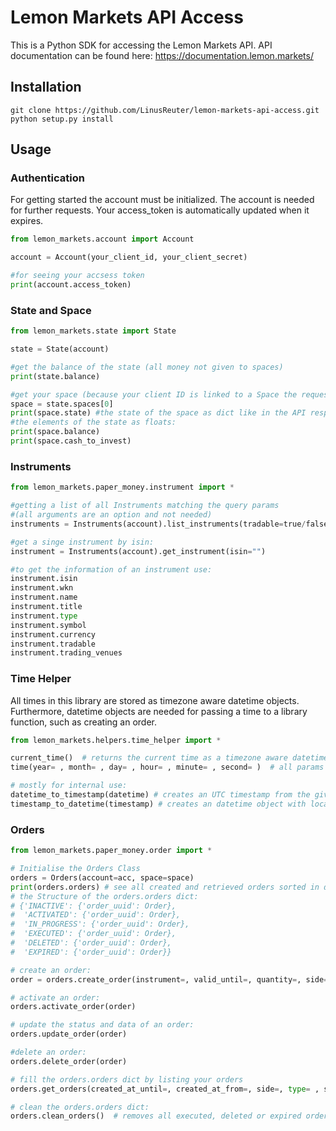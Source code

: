 # Lemon Markets API Access

This is a Python SDK for accessing the Lemon Markets API.
API documentation can be found here: https://documentation.lemon.markets/

## Installation

```
git clone https://github.com/LinusReuter/lemon-markets-api-access.git
python setup.py install
```


## Usage

### Authentication

For getting started the account must be initialized. 
The account is needed for further requests.
Your access_token is automatically updated when it expires.

```python
from lemon_markets.account import Account

account = Account(your_client_id, your_client_secret)

#for seeing your accsess token
print(account.access_token)
```

### State and Space


```python
from lemon_markets.state import State

state = State(account)

#get the balance of the state (all money not given to spaces)
print(state.balance) 

#get your space (because your client ID is linked to a Space the request "list Spaces" only contains one space.)
space = state.spaces[0]
print(space.state) #the state of the space as dict like in the API response.
#the elements of the state as floats:
print(space.balance)
print(space.cash_to_invest)
```

### Instruments
```python
from lemon_markets.paper_money.instrument import *

#getting a list of all Instruments matching the query params 
#(all arguments are an option and not needed)
instruments = Instruments(account).list_instruments(tradable=true/false, search="Name/Title, WKN, Symbol or ISIN", currency="", type="one of the following:" ("stock", "bond", "fond", "ETF" or "warrant"))

#get a singe instrument by isin:
instrument = Instruments(account).get_instrument(isin="")

#to get the information of an instrument use:
instrument.isin
instrument.wkn
instrument.name
instrument.title
instrument.type
instrument.symbol
instrument.currency
instrument.tradable
instrument.trading_venues
```

### Time Helper
All times in this library are stored as timezone aware datetime objects. 
Furthermore, datetime objects are needed for passing a time to a library function, such as creating an order. 
```python
from lemon_markets.helpers.time_helper import *

current_time()  # returns the current time as a timezone aware datetime object.
time(year= , month= , day= , hour= , minute= , second= )  # all params require an integer and are optional. If paramameter is not set the current year/month/... is used. Returns a timezone aware datetime object. 

# mostly for internal use:
datetime_to_timestamp(datetime) # creates an UTC timestamp from the given datetime objects. 
timestamp_to_datetime(timestamp) # creates an datetime object with local timezone from the given UTC timestamp.

```


### Orders
```python
from lemon_markets.paper_money.order import *

# Initialise the Orders Class
orders = Orders(account=acc, space=space)
print(orders.orders) # see all created and retrieved orders sorted in dicts by status. 
# the Structure of the orders.orders dict:
# {'INACTIVE': {'order_uuid': Order}, 
#  'ACTIVATED': {'order_uuid': Order}, 
#  'IN_PROGRESS': {'order_uuid': Order}, 
#  'EXECUTED': {'order_uuid': Order}, 
#  'DELETED': {'order_uuid': Order}, 
#  'EXPIRED': {'order_uuid': Order}}

# create an order:
order = orders.create_order(instrument=, valid_until=, quantity=, side=)  # creates and order stores it in the orders.orders dict and returns the order

# activate an order:
orders.activate_order(order)

# update the status and data of an order:
orders.update_order(order)

#delete an order:
orders.delete_order(order)

# fill the orders.orders dict by listing your orders
orders.get_orders(created_at_until=, created_at_from=, side=, type= , status=)  # all params optional

# clean the orders.orders dict:
orders.clean_orders()  # removes all executed, deleted or expired orders in the orders dict
```